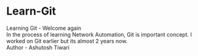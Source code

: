 # Learn-Git
Learning Git - Welcome again
<br>
In the process of learning Network Automation, Git is important concept. I worked on Git earlier but its almost 2 years now.
<br>
Author - Ashutosh Tiwari
